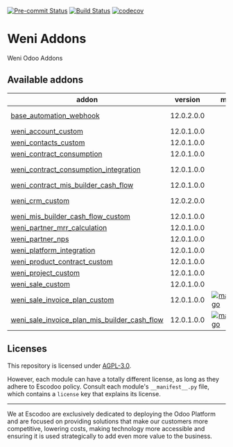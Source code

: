 <!-- /!\ Non OCA Context : Set here the badge of your runbot / runboat instance. -->
[![Pre-commit Status](https://github.com/Escodoo/weni-addons/actions/workflows/pre-commit.yml/badge.svg?branch=14.0)](https://github.com/Escodoo/weni-addons/actions/workflows/pre-commit.yml?query=branch%3A14.0)
[![Build Status](https://github.com/Escodoo/weni-addons/actions/workflows/test.yml/badge.svg?branch=14.0)](https://github.com/Escodoo/weni-addons/actions/workflows/test.yml?query=branch%3A14.0)
[![codecov](https://codecov.io/gh/Escodoo/weni-addons/branch/14.0/graph/badge.svg)](https://codecov.io/gh/Escodoo/weni-addons)
<!-- /!\ Non OCA Context : Set here the badge of your translation instance. -->

<!-- /!\ do not modify above this line -->

# Weni Addons

Weni Odoo Addons

<!-- /!\ do not modify below this line -->

<!-- prettier-ignore-start -->

[//]: # (addons)

Available addons
----------------
addon | version | maintainers | summary
--- | --- | --- | ---
[base_automation_webhook](base_automation_webhook/) | 12.0.2.0.0 |  | Send webhook on Odoo events: when record is created/updated/deleted
[weni_account_custom](weni_account_custom/) | 12.0.1.0.0 |  | WENI Account Custom
[weni_contacts_custom](weni_contacts_custom/) | 12.0.1.0.0 |  | WENI Contacts Custom
[weni_contract_consumption](weni_contract_consumption/) | 12.0.1.0.0 |  | Weni Contract Custom
[weni_contract_consumption_integration](weni_contract_consumption_integration/) | 12.0.1.0.0 |  | Weni Contract Consumption Integration
[weni_contract_mis_builder_cash_flow](weni_contract_mis_builder_cash_flow/) | 12.0.1.0.0 |  | Weni Contract Mis Builder Cash Flow
[weni_crm_custom](weni_crm_custom/) | 12.0.2.0.0 |  | Customizações do Modulo CRM - Weni
[weni_mis_builder_cash_flow_custom](weni_mis_builder_cash_flow_custom/) | 12.0.1.0.0 |  | Weni Mis Builder Cash Flow Custom
[weni_partner_mrr_calculation](weni_partner_mrr_calculation/) | 12.0.1.0.0 |  | WENI Partner MRR Calculation
[weni_partner_nps](weni_partner_nps/) | 12.0.1.0.0 |  | WENI Partner NPS
[weni_platform_integration](weni_platform_integration/) | 12.0.1.0.0 |  | Weni Platform Integration
[weni_product_contract_custom](weni_product_contract_custom/) | 12.0.1.0.0 |  | Weni Product Contract Custom
[weni_project_custom](weni_project_custom/) | 12.0.1.0.0 |  | Weni Project Custom
[weni_sale_custom](weni_sale_custom/) | 12.0.1.0.0 |  | WENI Sale Custom
[weni_sale_invoice_plan_custom](weni_sale_invoice_plan_custom/) | 12.0.1.0.0 | [![marcelsavegnago](https://github.com/marcelsavegnago.png?size=30px)](https://github.com/marcelsavegnago) | WENI - Module customization OCA/sale_workflow/sale_invoice_plan
[weni_sale_invoice_plan_mis_builder_cash_flow](weni_sale_invoice_plan_mis_builder_cash_flow/) | 12.0.1.0.0 | [![marcelsavegnago](https://github.com/marcelsavegnago.png?size=30px)](https://github.com/marcelsavegnago) | Weni Sale Invoice Plan Mis Builder Cash Flow

[//]: # (end addons)

<!-- prettier-ignore-end -->

## Licenses

This repository is licensed under [AGPL-3.0](LICENSE).

However, each module can have a totally different license, as long as they adhere to Escodoo
policy. Consult each module's `__manifest__.py` file, which contains a `license` key
that explains its license.

----

We at Escodoo are exclusively dedicated to deploying the Odoo Platform and are
focused on providing solutions that make our customers more competitive, lowering
costs, making technology more accessible and ensuring it is used strategically to
add even more value to the business.
